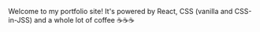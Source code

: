 Welcome to my portfolio site! It's powered by React, CSS (vanilla and CSS-in-JSS) and a whole lot of coffee ☕☕☕